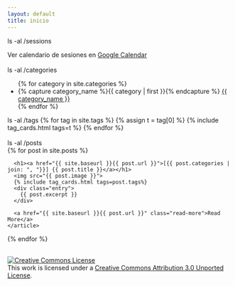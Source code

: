 ```yaml
---
layout: default
title: inicio
---
```

<!-- Calendario -->
<span class="console-input" data-prompt="uqbar@col:~$ ">ls -al /sessions</span>   
<div id="events-container"></div>
Ver calendario de sesiones en <a href="https://calendar.google.com/calendar/embed?src=c_kqf6qho59uo9p87b7div6ffv9k%40group.calendar.google.com&ctz=America%2FBogota&mode=AGENDA" target="_blank"> Google Calendar</a>
<script src="/assets/js/getEventsCalendar.js"></script>
<br><br>
<!-- Categorías -->
<span class="console-input" data-prompt="uqbar@col:~$ ">ls -al /categories</span>   
<ul class="categories-list">
{% for category in site.categories %}
    <li>
    {% capture category_name %}{{ category | first }}{% endcapture %}
    <a name="{{ category_name | slugize }}" href="/category/{{ category_name }}">{{ category_name }}</a>
    </li>
{% endfor %}
</ul>
<!-- Etiquetas -->
<span class="console-input" data-prompt="uqbar@col:~$ ">ls -al /tags</span>   
{% for tag in site.tags %}
{% assign t = tag[0] %}
{% include tag_cards.html tags=t %}
{% endfor %}
<br><br>
<!-- Publicaciones -->
<span class="console-input" data-prompt="uqbar@col:~$ ">ls -al /posts</span>   
<div class="posts">
  {% for post in site.posts %}
    <article class="post">

      <h1><a href="{{ site.baseurl }}{{ post.url }}">[{{ post.categories | join: ", "}}] {{ post.title }}</a></h1>            
      <img src="{{ post.image }}">
      {% include tag_cards.html tags=post.tags%}      
      <div class="entry">
        {{ post.excerpt }}
      </div>

      <a href="{{ site.baseurl }}{{ post.url }}" class="read-more">Read More</a>
    </article>
  {% endfor %}
</div>
<br>
<!-- CC3.0 -->
<a rel="license" href="http://creativecommons.org/licenses/by/3.0/"><img alt="Creative Commons License" style="border-width:0" src="https://i.creativecommons.org/l/by/3.0/88x31.png" /></a><br />This work is licensed under a <a rel="license" href="http://creativecommons.org/licenses/by/3.0/">Creative Commons Attribution 3.0 Unported License</a>.
